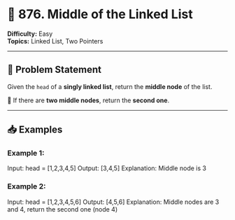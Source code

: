 # 🧠 876. Middle of the Linked List

**Difficulty:** Easy  
**Topics:** Linked List, Two Pointers

---

## 📝 Problem Statement

Given the `head` of a **singly linked list**, return the **middle node** of the list.

📌 If there are **two middle nodes**, return the **second one**.

---

## 📥 Examples

### Example 1:

Input: head = [1,2,3,4,5]
Output: [3,4,5]
Explanation: Middle node is 3


### Example 2:

Input: head = [1,2,3,4,5,6]
Output: [4,5,6]
Explanation: Middle nodes are 3 and 4, return the second one (node 4)